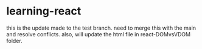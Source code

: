# learning-react
this is the update made to the test branch. 
need to merge this with the main and resolve conflicts.
also, will update the html file in react-DOMvsVDOM folder.